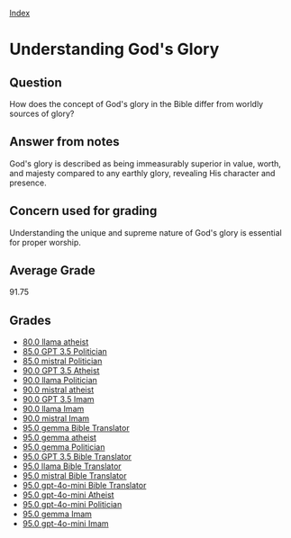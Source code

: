 
[Index](../../index.md)
# Understanding God's Glory
## Question
How does the concept of God's glory in the Bible differ from worldly sources of glory?

## Answer from notes
God's glory is described as being immeasurably superior in value, worth, and majesty compared to any earthly glory, revealing His character and presence.

## Concern used for grading
Understanding the unique and supreme nature of God's glory is essential for proper worship.

## Average Grade
91.75

## Grades
 * [80.0 llama atheist](../answers/llama_atheist/Understanding_God_s_Glory.md)
 * [85.0 GPT 3.5 Politician](../answers/GPT_3.5_Politician/Understanding_God_s_Glory.md)
 * [85.0 mistral Politician](../answers/mistral_Politician/Understanding_God_s_Glory.md)
 * [90.0 GPT 3.5 Atheist](../answers/GPT_3.5_Atheist/Understanding_God_s_Glory.md)
 * [90.0 llama Politician](../answers/llama_Politician/Understanding_God_s_Glory.md)
 * [90.0 mistral atheist](../answers/mistral_atheist/Understanding_God_s_Glory.md)
 * [90.0 GPT 3.5 Imam](../answers/GPT_3.5_Imam/Understanding_God_s_Glory.md)
 * [90.0 llama Imam](../answers/llama_Imam/Understanding_God_s_Glory.md)
 * [90.0 mistral Imam](../answers/mistral_Imam/Understanding_God_s_Glory.md)
 * [95.0 gemma Bible Translator](../answers/gemma_Bible_Translator/Understanding_God_s_Glory.md)
 * [95.0 gemma atheist](../answers/gemma_atheist/Understanding_God_s_Glory.md)
 * [95.0 gemma Politician](../answers/gemma_Politician/Understanding_God_s_Glory.md)
 * [95.0 GPT 3.5 Bible Translator](../answers/GPT_3.5_Bible_Translator/Understanding_God_s_Glory.md)
 * [95.0 llama Bible Translator](../answers/llama_Bible_Translator/Understanding_God_s_Glory.md)
 * [95.0 mistral Bible Translator](../answers/mistral_Bible_Translator/Understanding_God_s_Glory.md)
 * [95.0 gpt-4o-mini Bible Translator](../answers/gpt-4o-mini_Bible_Translator/Understanding_God_s_Glory.md)
 * [95.0 gpt-4o-mini Atheist](../answers/gpt-4o-mini_Atheist/Understanding_God_s_Glory.md)
 * [95.0 gpt-4o-mini Politician](../answers/gpt-4o-mini_Politician/Understanding_God_s_Glory.md)
 * [95.0 gemma Imam](../answers/gemma_Imam/Understanding_God_s_Glory.md)
 * [95.0 gpt-4o-mini Imam](../answers/gpt-4o-mini_Imam/Understanding_God_s_Glory.md)
